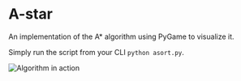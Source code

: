 # A-star
An implementation of the A* algorithm using PyGame to visualize it.

Simply run the script from your CLI `python asort.py`.

![Algorithm in action](https://media.giphy.com/media/S7UdosHQ85qVz8eLxH/giphy.gif)
